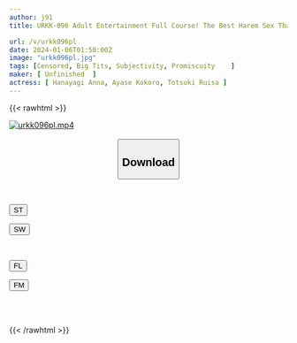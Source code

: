 ```yaml
---
author: j91
title: URKK-096 Adult Entertainment Full Course! The Best Harem Sex That Makes You Ejaculate Over And Over Again! Kokoro Ayase, Anna Hanayagi, Ruisa Tsuzuki

url: /v/urkk096pl
date: 2024-01-06T01:50:00Z
image: "urkk096pl.jpg"
tags: [Censored, Big Tits, Subjectivity, Promiscuity	]
maker: [ Unfinished  ]
actress: [ Hanayagi Anna, Ayase Kokoro, Totsuki Ruisa ]
---
```



{{< rawhtml >}}

<div class="video" data-videoid="G67oR17YWwc1jMQ">
    <a href="javascript:;">
        <img src="/v/urkk096pl/urkk096pl.jpg" width="WIDTH" height="HEIGHT" alt="urkk096pl.mp4" loading="lazy">
    </a>
</div>

<script type="text/javascript" src="https://j91.asia/asset/on-demand-st.js"></script>

<br>
  <link rel="stylesheet" href="https://j91.asia/asset/bs5.css">
  
  <center>
  <button class="btn btn-primary" type="button" data-bs-toggle="collapse" data-bs-target=".multi-collapse" aria-expanded="false" aria-controls="multiCollapseExample1 multiCollapseExample2"><h2>Download</h2></button></center>
</p>
<div class="row">
  <div class="col">
    <div class="collapse multi-collapse" id="multiCollapseExample1">
      <div class="card card-body">
	      	      <br>
<div class="buttons">  
<p><a href="https://streamtape.to/v/G67oR17YWwc1jMQ" target="_blank"><button class="btn-hover color-3"><i class="fa fa-download"></i> ST</button></a></p>
<p><a href="https://flaswish.com/1jlnxx3oyr93" target="_blank"><button class="btn-hover color-2"><i class="fa fa-download"></i> SW</button></a></p></div>
    </div>
  </div>
</div>
  <div class="col">
    <div class="collapse multi-collapse" id="multiCollapseExample2">
      <div class="card card-body">
	      <br>
<div class="buttons">
<p><a href="https://filelions.site/f/4vt2qlo85yot" target="_blank"><button class="btn-hover color-9"><i class="fa fa-download"></i> FL</button></a></p>
<p><a href="https://filemoon.sx/d/nc36ctvbysyj" target="_blank"><button class="btn-hover color-8"><i class="fa fa-download"></i> FM</button></a></p></div>
<br><br>
      </div>
    </div>
  </div>
</div>

{{< /rawhtml >}}